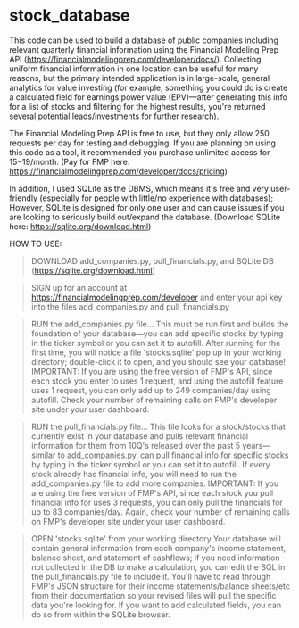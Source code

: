 # stock_database
This code can be used to build a database of public companies including relevant quarterly financial information using the Financial Modeling Prep API (https://financialmodelingprep.com/developer/docs/). Collecting uniform financial information in one location can be useful for many reasons, but the primary intended application is in large-scale, general analytics for value investing (for example, something you could do is create a calculated field for earnings power value (EPV)—after generating this info for a list of stocks and filtering for the highest results, you're returned several potential leads/investments for further research).

The Financial Modeling Prep API is free to use, but they only allow 250 requests per day for testing and debugging. If you are planning on using this code as a tool, it recommended you purchase unlimited access for $15-$19/month. (Pay for FMP here: https://financialmodelingprep.com/developer/docs/pricing)

In addition, I used SQLite as the DBMS, which means it's free and very user-friendly (especially for people with little/no experience with databases); However, SQLite is designed for only one user and can cause issues if you are looking to seriously build out/expand the database. (Download SQLite here: https://sqlite.org/download.html)


HOW TO USE:
  > DOWNLOAD add_companies.py, pull_financials.py, and SQLite DB (https://sqlite.org/download.html)

  > SIGN up for an account at https://financialmodelingprep.com/developer and enter your api key into the files add_companies.py and pull_financials.py

  > RUN the add_companies.py file... 
This must be run first and builds the foundation of your database—you can add specific stocks by typing in the ticker symbol or you can set it to autofill. After running for the first time, you will notice a file 'stocks.sqlite' pop up in your working directory; double-click it to open, and you should see your database! IMPORTANT: If you are using the free version of FMP's API, since each stock you enter to uses 1 request, and using the autofill feature uses 1 request, you can only add up to 249 companies/day using autofill. Check your number of remaining calls on FMP's developer site under your user dashboard.
    
  > RUN the pull_financials.py file... 
This file looks for a stock/stocks that currently exist in your database and pulls relevant financial information for them from 10Q's released over the past 5 years—similar to add_companies.py, can pull financial info for specific stocks by typing in the ticker symbol or you can set it to autofill. If every stock already has financial info, you will need to run the add_companies.py file to add more companies. IMPORTANT: If you are using the free version of FMP's API, since each stock you pull financial info for uses 3 requests, you can only pull the financials for up to 83 companies/day. Again, check your number of remaining calls on FMP's developer site under your user dashboard.
    
  > OPEN 'stocks.sqlite' from your working directory
Your database will contain general information from each company's income statement, balance sheet, and statement of cashflows; if you need information not collected in the DB to make a calculation, you can edit the SQL in the pull_financials.py file to include it. You'll have to read through FMP's JSON structure for their income statements/balance sheets/etc from their documentation so your revised files will pull the specific data you're looking for. If you want to add calculated fields, you can do so from within the SQLite browser.
